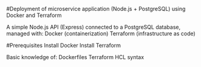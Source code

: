 #Deployment of microservice application (Node.js + PostgreSQL) using Docker and Terraform

A simple Node.js API (Express) connected to a PostgreSQL database, managed with:
Docker (containerization)
Terraform (infrastructure as code)

#Prerequisites
Install Docker
Install Terraform

Basic knowledge of:
Dockerfiles
Terraform HCL syntax
